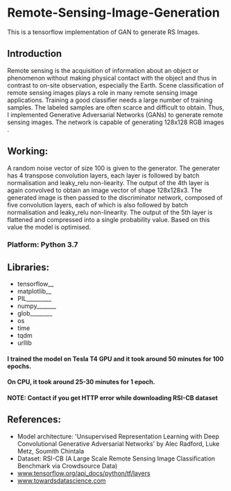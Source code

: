 # Remote-Sensing-Image-Generation

This is a tensorflow implementation of GAN to generate RS Images.

## Introduction
Remote sensing is the acquisition of information about an object or phenomenon without making physical contact with the object and thus in contrast to on-site observation, especially the Earth. Scene classification of remote sensing images plays a 
role in many remote sensing image applications. Training a good classifier needs a large number of training samples. The labeled samples are often scarce and difficult to obtain. Thus, I implemented Generative Adversarial Networks (GANs) to generate remote sensing images. The network is capable of generating 128x128 RGB images .

## Working:

A random noise vector of size 100 is given to the generator. The generater has 4 transpose convolution layers, each layer is followed by batch normalisation and leaky_relu non-liearity. The output of the 4th layer is again convolved to obtain an image vector of shape 128x128x3. The generated image is then passed to the discriminator network, composed of five convolution layers, each of which is also followed by batch normalisation and leaky_relu non-linearity. The output of the 5th layer is flattened and compressed into a single probability value. Based on this value the model is optimised.

### Platform: Python 3.7

## Libraries:
* tensorflow__
* matplotlib__
* PIL_________
* numpy_______
* glob________
* os
* time
* tqdm
* urllib


#### I trained the model on Tesla T4 GPU and it took around 50 minutes for 100 epochs.
#### On CPU, it took around 25-30 minutes for 1 epoch.
#### NOTE: Contact if you get HTTP error while downloading RSI-CB dataset

## References:
* Model architecture: 'Unsupervised Representation Learning with Deep Convolutional Generative Adversarial Networks' by Alec   Radford, Luke Metz, Soumith Chintala
* Dataset: RSI-CB (A Large Scale Remote Sensing Image Classification Benchmark via Crowdsource Data)
* www.tensorflow.org/api_docs/python/tf/layers
* www.towardsdatascience.com
